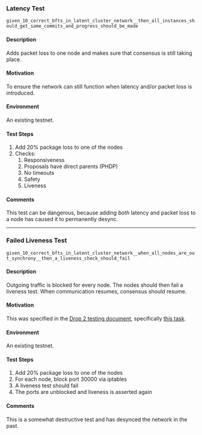 ### Latency Test

```given_10_correct_bfts_in_latent_cluster_network__then_all_instances_should_get_same_commits_and_progress_should_be_made```

#### Description

Adds packet loss to one node and makes sure that consensus is still taking place. 

#### Motivation

To ensure the network can still function when latency and/or packet loss is introduced.    

#### Environment

An existing testnet.

#### Test Steps

1) Add 20% package loss to one of the nodes  
2) Checks:
    1) Responsiveness
    2) Proposals have direct parents (PHDP)
    3) No timeouts
    3) Safety
    4) Liveness

#### Comments

This test can be dangerous, because adding _both_ latency and packet loss to a node has caused it to permanently desync.  

---

### Failed Liveness Test
```given_10_correct_bfts_in_latent_cluster_network__when_all_nodes_are_out_synchrony__then_a_liveness_check_should_fail```

#### Description

Outgoing traffic is blocked for every node. The nodes should then fail a liveness test. When communication resumes, consensus should resume. 

#### Motivation

This was specified in the [Drop 2 testing document](https://radixdlt.atlassian.net/wiki/spaces/RPNV1/pages/939819009/Drop+2+Testing), specifically [this task](https://radixdlt.atlassian.net/browse/RPNV1-728).  

#### Environment

An existing testnet. 

#### Test Steps
1) Add 20% package loss to one of the nodes 
2) For each node, block port 30000 via iptables 
3) A liveness test should fail
4) The ports are unblocked and liveness is asserted again

#### Comments

This is a somewhat destructive test and has desynced the network in the past.

